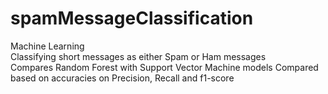 # spamMessageClassification
Machine Learning\
Classifying short messages as either Spam or Ham messages\
Compares Random Forest with Support Vector Machine models
Compared based on accuracies on Precision, Recall and f1-score
